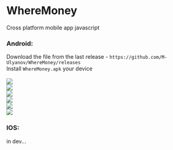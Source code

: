 # WhereMoney

Cross platform mobile app javascript

### Android:
Download the file from the last release - `https://github.com/M-Ulyanov/WhereMoney/releases` <br>
Install `WhereMoney.apk` your device
<br>
<br>
[![](http://m-ulyanov.github.io/WhereMoney/screens/1.jpg)](https://github.com/M-Ulyanov/WhereMoney)<br>
[![](http://m-ulyanov.github.io/WhereMoney/screens/2.jpg)](https://github.com/M-Ulyanov/WhereMoney)<br>
[![](http://m-ulyanov.github.io/WhereMoney/screens/3.jpg)](https://github.com/M-Ulyanov/WhereMoney)<br>
[![](http://m-ulyanov.github.io/WhereMoney/screens/4.jpg)](https://github.com/M-Ulyanov/WhereMoney)<br>
[![](http://m-ulyanov.github.io/WhereMoney/screens/5.jpg)](https://github.com/M-Ulyanov/WhereMoney)<br>
[![](http://m-ulyanov.github.io/WhereMoney/screens/6.jpg)](https://github.com/M-Ulyanov/WhereMoney)


### IOS:
in dev...
